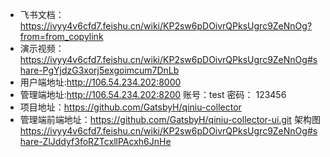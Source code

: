 - 飞书文档：https://ivyy4v6cfd7.feishu.cn/wiki/KP2sw6pDOivrQPksUgrc9ZeNnOg?from=from_copylink
- 演示视频：https://ivyy4v6cfd7.feishu.cn/wiki/KP2sw6pDOivrQPksUgrc9ZeNnOg#share-PgYjdzG3xorj5exgoimcum7DnLb
- 用户端地址:http://106.54.234.202:8000
- 管理端地址:http://106.54.234.202:8200 账号：test 密码： 123456
- 项目地址：https://github.com/GatsbyH/qiniu-collector
- 管理端前端地址：https://github.com/GatsbyH/qiniu-collector-ui.git
架构图
https://ivyy4v6cfd7.feishu.cn/wiki/KP2sw6pDOivrQPksUgrc9ZeNnOg#share-ZlJddyf3foRZTcxllPAcxh6JnHe
